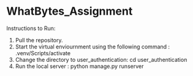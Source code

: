 # WhatBytes_Assignment
Instructions to Run: 

1. Pull the repository.
2. Start the virtual enviournment using the following command : .venv/Scripts/activate
3. Change the directory to user_authentication: cd user_authentication
4. Run the local server : python manage.py runserver
